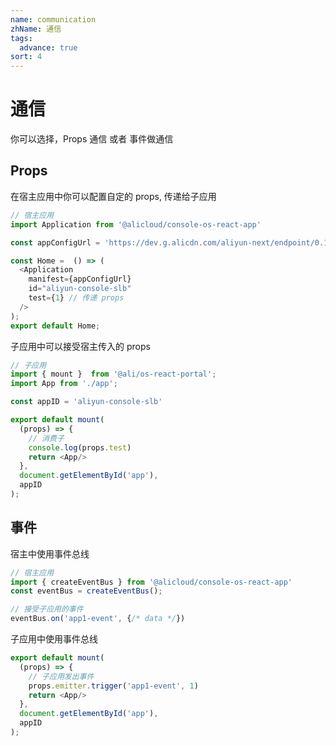 ```yaml
---
name: communication
zhName: 通信
tags: 
  advance: true
sort: 4
---
```


# 通信

你可以选择，Props 通信 或者 事件做通信

## Props

在宿主应用中你可以配置自定的 props, 传递给子应用

```javascript
// 宿主应用
import Application from '@alicloud/console-os-react-app'

const appConfigUrl = 'https://dev.g.alicdn.com/aliyun-next/endpoint/0.1.0/endpoint.manifest.json';

const Home =  () => (
  <Application
    manifest={appConfigUrl}
    id="aliyun-console-slb"
    test={1} // 传递 props
  />
);
export default Home;
```

子应用中可以接受宿主传入的 props

```javascript
// 子应用
import { mount }  from '@ali/os-react-portal';
import App from './app';

const appID = 'aliyun-console-slb'

export default mount(
  (props) => {
    // 消费子
    console.log(props.test)
    return <App/>
  },
  document.getElementById('app'),
  appID
);
```

## 事件

宿主中使用事件总线
```javascript
// 宿主应用
import { createEventBus } from '@alicloud/console-os-react-app'
const eventBus = createEventBus();

// 接受子应用的事件
eventBus.on('app1-event', {/* data */})
```

子应用中使用事件总线
```javascript
export default mount(
  (props) => {
    // 子应用发出事件
    props.emitter.trigger('app1-event', 1)
    return <App/>
  },
  document.getElementById('app'),
  appID
);
```